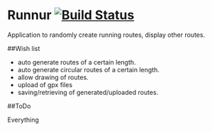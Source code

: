 Runnur [![Build Status](https://travis-ci.org/elliotstokes/runnur.png?branch=master)](https://travis-ci.org/elliotstokes/runnur)
======

Application to randomly create running routes, display other routes.

##Wish list

- auto generate routes of a certain length.
- auto generate circular routes of a certain length.
- allow drawing of routes.
- upload of gpx files
- saving/retrieving of generated/uploaded routes.

##ToDo

Everything




